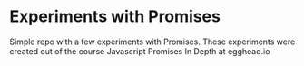 # Experiments with Promises

Simple repo with a few experiments with Promises.
These experiments were created out of the course Javascript Promises In Depth at egghead.io
